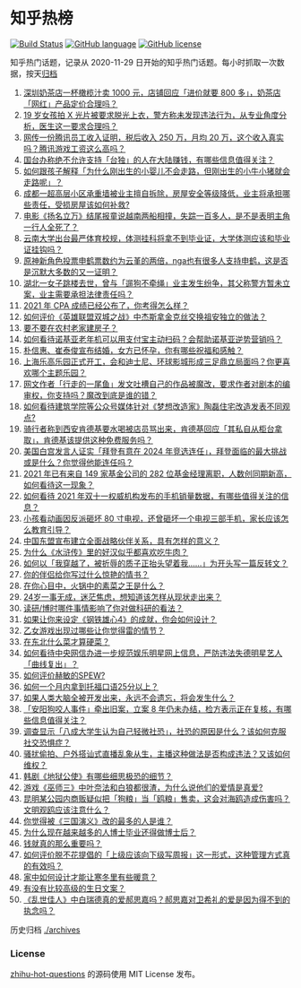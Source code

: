 # 知乎热榜
[![Build Status](https://github.com/ToWeLong/zhihu-hot-questions/workflows/CI/badge.svg)](https://github.com/ToWeLong/zhihu-hot-questions/actions)
[![GitHub language](https://img.shields.io/badge/language-golang-orange.svg)](https://golang.org/)
[![GitHub license](https://img.shields.io/github/license/ToWeLong/zhihu-hot-questions)](https://github.com/ToWeLong/zhihu-hot-questions/blob/main/LICENSE)

知乎热门话题，记录从 2020-11-29 日开始的知乎热门话题。每小时抓取一次数据，按天[归档](./archives)

<!-- BEGIN -->

1. [深圳奶茶店一杯橄榄汁卖 1000 元，店铺回应「进价就要 800 多」，奶茶店「网红」产品定价合理吗？](https://www.zhihu.com/question/500697638)
1. [19 岁女孩拍 X 光片被要求脱光上衣，警方称未发现违法行为，从专业角度分析，医生这一要求合理吗？](https://www.zhihu.com/question/500054886)
1. [网传一份腾讯员工收入证明，税后收入 250 万，月均 20 万，这个收入真实吗？腾讯游戏工资这么高吗？](https://www.zhihu.com/question/500952531)
1. [国台办称绝不允许支持「台独」的人在大陆赚钱，有哪些信息值得关注？](https://www.zhihu.com/question/500842460)
1. [如何跟孩子解释「为什么刚出生的小婴儿不会走路，但刚出生的小牛小猪就会走路呢」？](https://www.zhihu.com/question/499991392)
1. [成都一超高层小区承重墙被业主擅自拆除，房屋安全等级降低，业主将承担哪些责任，受损房屋该如何补救?](https://www.zhihu.com/question/500126335)
1. [电影《扬名立万》结尾报童说越南两船相撞，失踪一百多人，是不是表明主角一行人全死了？](https://www.zhihu.com/question/498244439)
1. [云南大学出台最严体育校规，体测挂科将拿不到毕业证，大学体测应该和毕业证挂钩吗？](https://www.zhihu.com/question/499302425)
1. [原神新角色投票申鹤票数约为云堇的两倍，nga也有很多人支持申鹤，这是否是沉默大多数的又一证明？](https://www.zhihu.com/question/500883257)
1. [湖北一女子跳楼去世，曾与「遛狗不牵绳」业主发生纷争，其父称警方暂未立案，业主需要承担法律责任吗？](https://www.zhihu.com/question/500659387)
1. [2021 年 CPA 成绩已经公布了，你考得怎么样？](https://www.zhihu.com/question/500956905)
1. [如何评价《英雄联盟双城之战》中杰斯拿金克丝交换祖安独立的做法？](https://www.zhihu.com/question/500368524)
1. [要不要在农村老家建房子？](https://www.zhihu.com/question/461139420)
1. [如何看待诺基亚老年机可以用支付宝主动扫码？会帮助诺基亚逆势营销吗？](https://www.zhihu.com/question/500684207)
1. [朴信惠、崔泰俊宣布结婚，女方已怀孕，你有哪些祝福和感触？](https://www.zhihu.com/question/500934670)
1. [上海乐高乐园正式开工，会和迪士尼、环球影城形成三足鼎立局面吗？你更喜欢哪个主题乐园？](https://www.zhihu.com/question/499536826)
1. [网文作者「行走的一尾鱼」发文吐槽自己的作品被魔改，要求作者对剧本的编审权，你支持吗？魔改到底是谁的错？](https://www.zhihu.com/question/499795844)
1. [如何看待建筑学院等公众号媒体针对《梦想改造家》陶磊住宅改造发表不同观点?](https://www.zhihu.com/question/500865049)
1. [骑行者称到西安肯德基要水喝被店员骂出来，肯德基回应「其私自从柜台拿取」，肯德基该提供这种免费服务吗？](https://www.zhihu.com/question/500813841)
1. [美国白宫发言人证实「拜登有意在 2024 年竞选连任」，拜登面临的最大挑战或是什么？你觉得他能连任吗？](https://www.zhihu.com/question/500929760)
1. [2021 年已有来自 149 家基金公司的 282 位基金经理离职，人数创同期新高，如何看待这一现象？](https://www.zhihu.com/question/500667011)
1. [如何看待 2021 年双十一权威机构发布的手机销量数据，有哪些值得关注的信息？](https://www.zhihu.com/question/500122135)
1. [小孩看动画因反派砸坏 80 寸电视，还曾砸坏一个电视三部手机，家长应该怎么教育引导？](https://www.zhihu.com/question/494203731)
1. [中国东盟宣布建立全面战略伙伴关系，具有怎样的意义？](https://www.zhihu.com/question/500678683)
1. [为什么《水浒传》里的好汉似乎都喜欢吃牛肉？](https://www.zhihu.com/question/498298666)
1. [如何以「我穿越了，被折辱的质子正抬头望着我……」为开头写一篇反转文？](https://www.zhihu.com/question/500514247)
1. [你的伴侣给你写过什么惊艳的情书？](https://www.zhihu.com/question/266808445)
1. [在你心目中，火锅中的素菜之王是什么？](https://www.zhihu.com/question/307831609)
1. [24岁一事无成，迷茫焦虑，想知道该怎样从现状走出来？](https://www.zhihu.com/question/334364126)
1. [读研/博时哪件事情影响了你对做科研的看法？](https://www.zhihu.com/question/497241800)
1. [如果让你来设定《钢铁雄心4》的成就，你会如何设计？](https://www.zhihu.com/question/499851127)
1. [乙女游戏出现过哪些让你觉得雷的情节？](https://www.zhihu.com/question/495732576)
1. [在东北什么菜才算硬菜？](https://www.zhihu.com/question/499044153)
1. [如何看待中央网信办进一步规范娱乐明星网上信息，严防违法失德明星艺人「曲线复出」？](https://www.zhihu.com/question/500924221)
1. [如何评价赫敏的SPEW?](https://www.zhihu.com/question/491742588)
1. [如何一个月内拿到托福口语25分以上？](https://www.zhihu.com/question/21241688)
1. [如果人类大脑全被开发出来，永远不会遗忘，将会发生什么？](https://www.zhihu.com/question/500350709)
1. [「安阳狗咬人事件」牵出旧案，立案 8 年仍未办结，检方表示正在复核，有哪些信息值得关注？](https://www.zhihu.com/question/500786008)
1. [调查显示「八成大学生认为自己轻微社恐」，社恐的原因是什么？该如何克服社交恐惧症？](https://www.zhihu.com/question/500924966)
1. [骚扰偷拍、户外搭讪式直播乱象从生，主播这种做法是否构成违法？又该如何维权？](https://www.zhihu.com/question/500706414)
1. [韩剧《地狱公使》有哪些细思极恐的细节？](https://www.zhihu.com/question/499992764)
1. [游戏《巫师三》中叶奈法和白狼都很渣，为什么说他们的爱情是真爱?](https://www.zhihu.com/question/499426478)
1. [昆明某公园内商贩疑似把「狗粮」当「鸥粮」售卖，这会对海鸥造成伤害吗？文明观鸥应该注意什么？](https://www.zhihu.com/question/500464929)
1. [你觉得被《三国演义》改的最多的人是谁？](https://www.zhihu.com/question/466155526)
1. [为什么现在越来越多的人博士毕业还得做博士后？](https://www.zhihu.com/question/499410292)
1. [钱就真的那么重要吗？](https://www.zhihu.com/question/498912661)
1. [如何评价脱不花提倡的「上级应该向下级写周报」这一形式，这种管理方式真的有效吗？](https://www.zhihu.com/question/500413897)
1. [家中如何设计才能让寒冬里有些暖意？](https://www.zhihu.com/question/492381184)
1. [有没有比较高级的生日文案？](https://www.zhihu.com/question/494078023)
1. [《乱世佳人》中白瑞德真的爱郝思嘉吗？郝思嘉对卫希礼的爱是因为得不到的执念吗？](https://www.zhihu.com/question/32333272)

<!-- END -->

历史归档 [./archives](./archives)


### License
[zhihu-hot-questions](https://github.com/towelong/zhihu-hot-questions) 的源码使用 MIT License 发布。